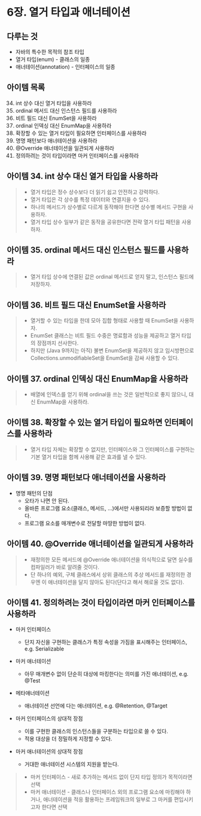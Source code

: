 # 6장. 열거 타입과 애너테이션
## 다루는 것
- 자바의 특수한 목적의 참조 타입
- 열거 타입(enum) - 클래스의 일종
- 애너테이션(annotation) - 인터페이스의 일종

## 아이템 목록
34. int 상수 대신 열거 타입을 사용하라
35. ordinal 메서드 대신 인스턴스 필드를 사용하라
36. 비트 필드 대신 EnumSet을 사용하라
37. ordinal 인덱싱 대신 EnumMap을 사용하라
38. 확장할 수 있는 열거 타입이 필요하면 인터페이스를 사용하라
39. 명명 패턴보다 애너테이션을 사용하라
40. @Override 애너테이션을 일관되게 사용하라
41. 정의하려는 것이 타입이라면 마커 인터페이스를 사용하라

## 아이템 34. int 상수 대신 열거 타입을 사용하라
> * 열거 타입은 정수 상수보다 더 읽기 쉽고 안전하고 강력하다.
> * 열거 타입은 각 상수를 특정 데이터와 연결지을 수 있다.
> * 하나의 메서드가 상수별로 다르게 동작해야 한다면 상수별 메서드 구현을 사용하자.
> * 열거 타입 상수 일부가 같은 동작을 공유한다면 전략 열거 타입 패턴을 사용하자.

## 아이템 35. ordinal 메서드 대신 인스턴스 필드를 사용하라
> * 열거 타입 상수에 연결된 값은 ordinal 메서드로 얻지 말고, 인스턴스 필드에 저장하자.

## 아이템 36. 비트 필드 대신 EnumSet을 사용하라
> * 열거할 수 있는 타입을 한데 모아 집합 형태로 사용할 때 EnumSet을 사용하자.
> * EnumSet 클래스는 비트 필드 수중은 명료함과 성능을 제공하고 열거 타입의 장점까지 선사한다.
> * 하지만 (Java 9까지는 아직) 불변 EnumSet을 제공하지 않고 임시방편으로 Collections.unmodifiableSet을 EnumSet을 감싸 사용할 수 있다. 

## 아이템 37. ordinal 인덱싱 대신 EnumMap을 사용하라
> * 배열에 인덱스를 얻기 위해 ordinal을 쓰는 것은 일반적으로 좋지 않으니, 대신 EnumMap을 사용하라.

## 아이템 38. 확장할 수 있는 열거 타입이 필요하면 인터페이스를 사용하라
> * 열거 타입 자체는 확장할 수 없지만, 인터페이스와 그 인터페이스를 구현하는 기본 열거 타입을 함께 사용해 같은 효과를 낼 수 있다.

## 아이템 39. 명명 패턴보다 애너테이션을 사용하라
* 명명 패턴의 단점
    - 오타가 나면 안 된다.
    - 올바른 프로그램 요소(클래스, 메서드, ...)에서만 사용되리라 보증할 방법이 없다.
    - 프로그램 요소를 매개변수로 전달할 마땅한 방법이 없다.

## 아이템 40. @Override 애너테이션을 일관되게 사용하라
> * 재정의한 모든 메서드에 @Override 애너테이션을 의식적으로 달면 실수를 컴파일러가 바로 알려줄 것이다.
> * 단 하나의 예외, 구체 클래스에서 상위 클래스의 추상 메서드를 재정의한 경우엔 이 애너테이션을 달지 않아도 된다(단다고 해서 해로울 것도 없다).

## 아이템 41. 정의하려는 것이 타입이라면 마커 인터페이스를 사용하라
- 마커 인터페이스 
    - 단지 자신을 구현하는 클래스가 특정 속성을 가짐을 표시해주는 인터페이스, e.g. Serializable
- 마커 애너테이션
    - 아무 매개변수 없이 단순히 대상에 마킹한다는 의미를 가진 애너테이션, e.g. @Test
- 메타애너테이션
    - 애너테이션 선언에 다는 애너테이션, e.g. @Retention, @Target


- 마커 인터페이스의 상대적 장점
  - 이를 구현한 클래스의 인스턴스들을 구분하는 타입으로 쓸 수 있다. 
  - 적용 대상을 더 정밀하게 지정할 수 있다.
- 마커 애너테이션의 상대적 장점
  - 거대한 애너테이션 시스템의 지원을 받는다.
    
> * 마커 인터페이스 - 새로 추가하는 메서드 없이 단지 타입 정의가 목적이라면 선택
> * 마커 애너테이션 - 클래스나 인터페이스 외의 프로그램 요소에 마킹해야 하거나, 애너테이션을 적응 활용하는 프레임워크의 일부로 그 마커를 편입시키고자 한다면 선택 